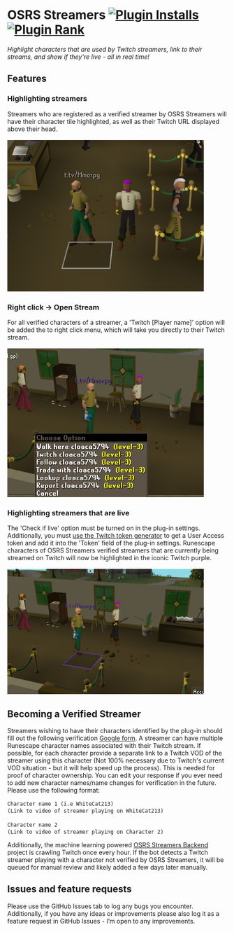 # OSRS Streamers  [![Plugin Installs](http://img.shields.io/endpoint?url=https://i.pluginhub.info/shields/installs/plugin/osrs-streamers)](https://runelite.net/plugin-hub/Rhoiyds) [![Plugin Rank](http://img.shields.io/endpoint?url=https://i.pluginhub.info/shields/rank/plugin/osrs-streamers)](https://runelite.net/plugin-hub)
_Highlight characters that are used by Twitch streamers, link to their streams, and show if they're live - all in real time!_

## Features

### Highlighting streamers
Streamers who are registered as a verified streamer by OSRS Streamers will have their character tile highlighted, as well as their Twitch URL displayed above their head.
\
\
![Highlighted streamer](resources/streamer.png?raw=true "Highlighted streamer")

### Right click -> Open Stream
For all verified characters of a streamer, a 'Twitch [Player name]' option will be added the to right click menu, which will take you directly to their Twitch stream.
\
\
![Menu](resources/menu.png?raw=true "menu")

### Highlighting streamers that are live
The 'Check if live' option must be turned on in the plug-in settings.
Additionally, you must [use the Twitch token generator](https://rhoiyds.github.io/osrs-streamers) to get a User Access token and add it into the 'Token' field of the plug-in settings.
Runescape characters of OSRS Streamers verified streamers that are currently being streamed on Twitch will now be highlighted in the iconic Twitch purple.
\
\
![Live streamer](resources/live.png?raw=true "Live streamer")

## Becoming a Verified Streamer
Streamers wishing to have their characters identified by the plug-in should fill out the following verification [Google form](https://docs.google.com/forms/d/e/1FAIpQLSeRW3-etHyTj1JaAwO1PoRbd_SQr1TulpEZMOo5cdYQxwt14A/viewform?usp=sf_link). A streamer can have multiple Runescape character names associated with their Twitch stream. If possible, for each character provide a separate link to a Twitch VOD of the streamer using this character (Not 100% necessary due to Twitch's current VOD situation - but it will help speed up the process). This is needed for proof of character ownership. You can edit your response if you ever need to add new character names/name changes for verification in the future. Please use the following format:

    Character name 1 (i.e WhiteCat213)
    (Link to video of streamer playing on WhiteCat213)

    Character name 2
    (Link to video of streamer playing on Character 2)
    
Additionally, the machine learning powered [OSRS Streamers Backend](https://github.com/rhoiyds/osrs-streamers-backend) project is crawling Twitch once every hour. If the bot detects a Twitch streamer playing with a character not verified by OSRS Streamers, it will be queued for manual review and likely added a few days later manually.

## Issues and feature requests
Please use the GitHub Issues tab to log any bugs you encounter. Additionally, if you have any ideas or improvements please also log it as a feature request in GitHub Issues - I’m open to any improvements.
